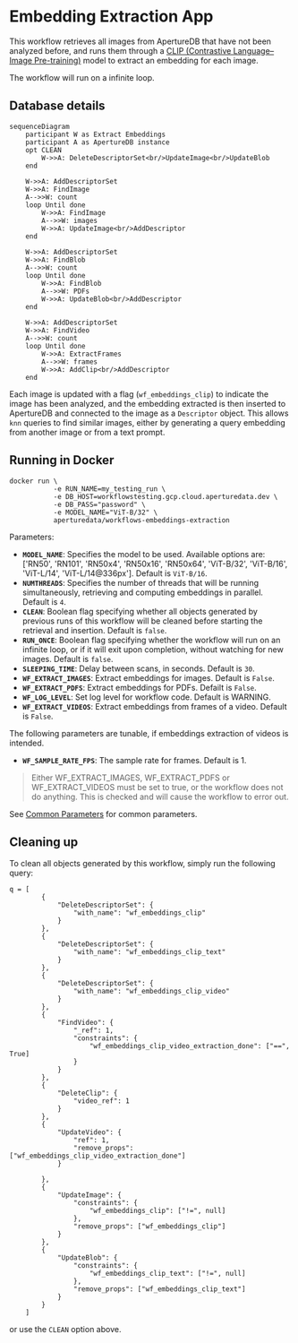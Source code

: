 # Embedding Extraction App

This workflow retrieves all images from ApertureDB that have not been
analyzed before, and runs them through a
[CLIP (Contrastive Language–Image Pre-training)](https://openai.com/index/clip/)
model to extract an embedding for each image.

The workflow will run on a infinite loop.

## Database details

```mermaid
sequenceDiagram
    participant W as Extract Embeddings
    participant A as ApertureDB instance
    opt CLEAN
        W->>A: DeleteDescriptorSet<br/>UpdateImage<br/>UpdateBlob
    end

    W->>A: AddDescriptorSet
    W->>A: FindImage
    A-->>W: count
    loop Until done
        W->>A: FindImage
        A-->>W: images
        W->>A: UpdateImage<br/>AddDescriptor
    end

    W->>A: AddDescriptorSet
    W->>A: FindBlob
    A-->>W: count
    loop Until done
        W->>A: FindBlob
        A-->>W: PDFs
        W->>A: UpdateBlob<br/>AddDescriptor
    end

    W->>A: AddDescriptorSet
    W->>A: FindVideo
    A-->>W: count
    loop Until done
        W->>A: ExtractFrames
        A-->>W: frames
        W->>A: AddClip<br/>AddDescriptor
    end

```

Each image is updated with a flag (`wf_embeddings_clip`) to indicate the
image has been analyzed, and the embedding extracted
is then inserted to ApertureDB and connected to the image as a `Descriptor` object.
This allows `knn` queries to find similar images, either by generating
a query embedding from another image or from a text prompt.

## Running in Docker

```
docker run \
           -e RUN_NAME=my_testing_run \
           -e DB_HOST=workflowstesting.gcp.cloud.aperturedata.dev \
           -e DB_PASS="password" \
           -e MODEL_NAME="ViT-B/32" \
           aperturedata/workflows-embeddings-extraction
```

Parameters:
* **`MODEL_NAME`**: Specifies the model to be used.
Available options are: ['RN50', 'RN101', 'RN50x4', 'RN50x16', 'RN50x64', 'ViT-B/32', 'ViT-B/16', 'ViT-L/14', 'ViT-L/14@336px']. Default is `ViT-B/16`.
* **`NUMTHREADS`**: Specifies the number of threads that will be running simultaneously,
retrieving and computing embeddings in parallel. Default is `4`.
* **`CLEAN`**: Boolean flag specifying whether all objects generated by previous runs
of this workflow will be cleaned before starting the retrieval and insertion.
Default is `false`.
* **`RUN_ONCE`**: Boolean flag specifying whether the workflow will run on an infinite
loop, or if it will exit upon completion, without watching for new images.
Default is `false`.
* **`SLEEPING_TIME`**: Delay between scans, in seconds. Default is `30`.
* **`WF_EXTRACT_IMAGES`**: Extract embeddings for images. Default is `False`.
* **`WF_EXTRACT_PDFS`**: Extract embeddings for PDFs. Defailt is `False`.
* **`WF_LOG_LEVEL`**: Set log level for workflow code. Default is WARNING.
* **`WF_EXTRACT_VIDEOS`**: Extract embeddings from frames of a video. Default is `False`.

The following parameters are tunable, if embeddings extraction of videos is intended.
* **`WF_SAMPLE_RATE_FPS`**: The sample rate for frames. Default is 1.




> Either WF_EXTRACT_IMAGES, WF_EXTRACT_PDFS or WF_EXTRACT_VIDEOS must be set to true, or the workflow does not do anything. This is checked and will cause the workflow to error out.


See [Common Parameters](../../README.md#common-parameters) for common parameters.

## Cleaning up

To clean all objects generated by this workflow, simply run the following query:

```
q = [
        {
            "DeleteDescriptorSet": {
                "with_name": "wf_embeddings_clip"
            }
        },
        {
            "DeleteDescriptorSet": {
                "with_name": "wf_embeddings_clip_text"
            }
        },
        {
            "DeleteDescriptorSet": {
                "with_name": "wf_embeddings_clip_video"
            }
        },
        {
            "FindVideo": {
                "_ref": 1,
                "constraints": {
                    "wf_embeddings_clip_video_extraction_done": ["==", True]
                }
            }
        },
        {
            "DeleteClip": {
                "video_ref": 1
            }
        },
        {
            "UpdateVideo": {
                "ref": 1,
                "remove_props": ["wf_embeddings_clip_video_extraction_done"]
            }

        },
        {
            "UpdateImage": {
                "constraints": {
                    "wf_embeddings_clip": ["!=", null]
                },
                "remove_props": ["wf_embeddings_clip"]
            }
        },
        {
            "UpdateBlob": {
                "constraints": {
                    "wf_embeddings_clip_text": ["!=", null]
                },
                "remove_props": ["wf_embeddings_clip_text"]
            }
        }
    ]
```

or use the `CLEAN` option above.
